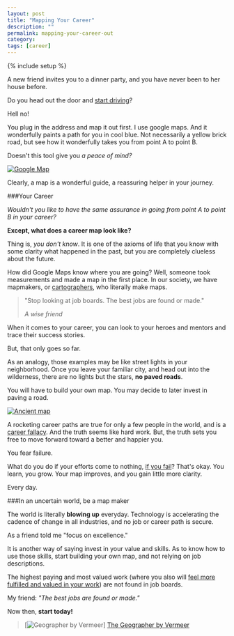 ```yaml
---
layout: post
title: "Mapping Your Career"
description: ""
permalink: mapping-your-career-out
category:
tags: [career]
---
```

{% include setup %}

A new friend invites you to a dinner party, and you have never been to her house before.

Do you head out the door and [start driving](../preparing-to-begin/)?

Hell no!

You plug in the address and map it out first.  I use google maps.  And it wonderfully paints a path for you in cool blue.  Not necessarily a yellow brick road, but see how it wonderfully takes you from point A to point B.

Doesn\'t this tool give you _a peace of mind?_

[![Google Map]({{site.url}}/assets/images/2014-07-01_GoogleMap.png "Google Map")](http://maps.google.com)

Clearly, a map is a wonderful guide, a reassuring helper in your journey.

###Your Career

_Wouldn\'t you like to have the same assurance in going from point A to point B in your career?_

__Except, what does a career map look like?__

Thing is, _you don\'t know_.  It is one of the axioms of life that you know with some clarity what happened in the past, but you are completely clueless about the future.

How did Google Maps know where you are going?  Well, someone took measurements and made a map in the first place.  In our society, we have mapmakers, or <a target="_" href="http://en.wikipedia.org/wiki/Cartography">cartographers</a>, who literally make maps.

<blockquote class="pattern-diagonal">
  <p>"Stop looking at job boards.  The best jobs are found or made."</p>
  <cite>A wise friend</cite>
</blockquote>

When it comes to your career, you can look to your heroes and mentors and trace their success stories.

But, that only goes so far.

As an analogy, those examples may be like street lights in your neighborhood.  Once you leave your familiar city, and head out into the wilderness, there are no lights but the stars, __no paved roads__.

You will have to build your own map.  You may decide to later invest in paving a road.

[![Ancient map]({{site.url}}/assets/images/2014-07-01_TabulaRogeriana.jpg "Ancient map")](http://en.wikipedia.org/wiki/Cartography)

A rocketing career paths are true for only a few people in the world, and is a [career fallacy](../career-path-lies/).  And the truth seems like hard work.  But, the truth sets you free to move forward toward a better and happier you.

You fear failure.

What do you do if your efforts come to nothing, [if you fail](../soft-landing-startup-job/)?  That\'s okay.  You learn, you grow.  Your map improves, and you gain little more clarity.

Every day.

###In an uncertain world, be a map maker

The world is literally __blowing up__ everyday.  Technology is accelerating the cadence of change in all industries, and no job or career path is secure.

As a friend told me "focus on excellence."

It is another way of saying invest in your value and skills.  As to know how to use those skills, start building your own map, and not relying on job descriptions.

The highest paying and most valued work (where you also will [feel more fulfilled and valued in your work](#)) are not found in job boards.

My friend: _"The best jobs are found or made."_

Now then, __start today!__

>[![Geographer by Vermeer]({{site.url}}/assets/images/2014-07-01_Geographer.jpg "Vermeer Geographer")]
><a target="_" href="http://commons.wikimedia.org/wiki/Johannes_Vermeer">The Geographer by Vermeer</a>
>
